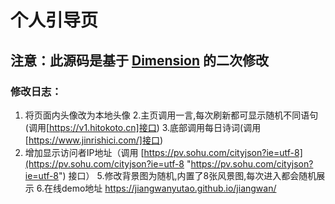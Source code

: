 # 个人引导页
注意：此源码是基于 [Dimension](https://html5up.net/dimension "Dimension") 的二次修改
------------

### 修改日志：

1. 将页面内头像改为本地头像
2.主页调用一言,每次刷新都可显示随机不同语句(调用[https://v1.hitokoto.cn]接口)
3.底部调用每日诗词(调用[https://www.jinrishici.com/]接口)
4. 增加显示访问者IP地址（调用 [https://pv.sohu.com/cityjson?ie=utf-8](https://pv.sohu.com/cityjson?ie=utf-8 "https://pv.sohu.com/cityjson?ie=utf-8") 接口）
5.修改背景图为随机,内置了8张风景图,每次进入都会随机展示
6.在线demo地址
https://jiangwanyutao.github.io/jiangwan/
